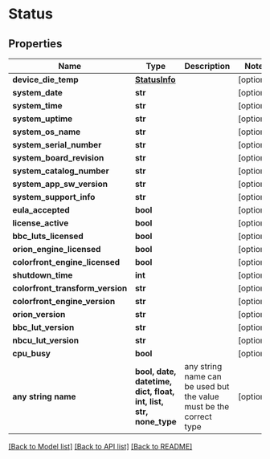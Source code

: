 # Status


## Properties
Name | Type | Description | Notes
------------ | ------------- | ------------- | -------------
**device_die_temp** | [**StatusInfo**](StatusInfo.md) |  | [optional] 
**system_date** | **str** |  | [optional] 
**system_time** | **str** |  | [optional] 
**system_uptime** | **str** |  | [optional] 
**system_os_name** | **str** |  | [optional] 
**system_serial_number** | **str** |  | [optional] 
**system_board_revision** | **str** |  | [optional] 
**system_catalog_number** | **str** |  | [optional] 
**system_app_sw_version** | **str** |  | [optional] 
**system_support_info** | **str** |  | [optional] 
**eula_accepted** | **bool** |  | [optional] 
**license_active** | **bool** |  | [optional] 
**bbc_luts_licensed** | **bool** |  | [optional] 
**orion_engine_licensed** | **bool** |  | [optional] 
**colorfront_engine_licensed** | **bool** |  | [optional] 
**shutdown_time** | **int** |  | [optional] 
**colorfront_transform_version** | **str** |  | [optional] 
**colorfront_engine_version** | **str** |  | [optional] 
**orion_version** | **str** |  | [optional] 
**bbc_lut_version** | **str** |  | [optional] 
**nbcu_lut_version** | **str** |  | [optional] 
**cpu_busy** | **bool** |  | [optional] 
**any string name** | **bool, date, datetime, dict, float, int, list, str, none_type** | any string name can be used but the value must be the correct type | [optional]

[[Back to Model list]](../README.md#documentation-for-models) [[Back to API list]](../README.md#documentation-for-api-endpoints) [[Back to README]](../README.md)


